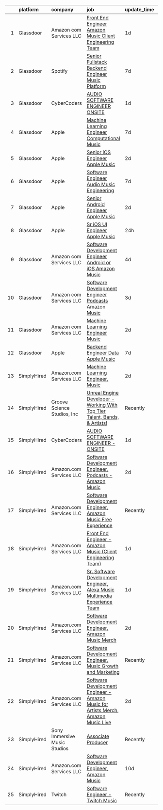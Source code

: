 

|    | platform    | company                      | job                                                                                                                                                                                                                                                                                                                                                                                                                                                                                                                                                                                                                                                                                                                                                                                                                                                                                                                                                                                                                                                                                                                                                                                                                                                                                                                                                                             | update_time   | location                       |
|---:|:------------|:-----------------------------|:--------------------------------------------------------------------------------------------------------------------------------------------------------------------------------------------------------------------------------------------------------------------------------------------------------------------------------------------------------------------------------------------------------------------------------------------------------------------------------------------------------------------------------------------------------------------------------------------------------------------------------------------------------------------------------------------------------------------------------------------------------------------------------------------------------------------------------------------------------------------------------------------------------------------------------------------------------------------------------------------------------------------------------------------------------------------------------------------------------------------------------------------------------------------------------------------------------------------------------------------------------------------------------------------------------------------------------------------------------------------------------|:--------------|:-------------------------------|
|  1 | Glassdoor   | Amazon com Services LLC      | [Front End Engineer   Amazon Music  Client Engineering Team ](https://www.glassdoor.com/partner/jobListing.htm?pos=107&ao=1136043&s=58&guid=0000018151897708bbf6a3e95a38041b&src=GD_JOB_AD&t=SR&vt=w&cs=1_a9d21f07&cb=1654930372779&jobListingId=1007928110099&jrtk=3-0-1g58oitv8i7kj801-1g58oitvkgsqv800-1546d3f8742f9359-)                                                                                                                                                                                                                                                                                                                                                                                                                                                                                                                                                                                                                                                                                                                                                                                                                                                                                                                                                                                                                                                    | 1d            | Culver City, CA                |
|  2 | Glassdoor   | Spotify                      | [Senior Fullstack Backend Engineer  Music Platform](https://www.glassdoor.com/partner/jobListing.htm?pos=111&ao=1136043&s=58&guid=0000018151897708bbf6a3e95a38041b&src=GD_JOB_AD&t=SR&vt=w&cs=1_aba73d12&cb=1654930372779&jobListingId=1007916395987&jrtk=3-0-1g58oitv8i7kj801-1g58oitvkgsqv800-d77ebc1dba628ae7-)                                                                                                                                                                                                                                                                                                                                                                                                                                                                                                                                                                                                                                                                                                                                                                                                                                                                                                                                                                                                                                                              | 7d            | New York, NY                   |
|  3 | Glassdoor   | CyberCoders                  | [AUDIO SOFTWARE ENGINEER   ONSITE](https://www.glassdoor.com/partner/jobListing.htm?pos=106&ao=1110586&s=58&guid=0000018151897708bbf6a3e95a38041b&src=GD_JOB_AD&t=SR&vt=w&ea=1&cs=1_ed9214c3&cb=1654930372779&jobListingId=1007930101412&cpc=654405A9B1E0A9F5&jrtk=3-0-1g58oitv8i7kj801-1g58oitvkgsqv800-652dca5b53062914--6NYlbfkN0CpFJQzrgRR8WqXWK1qKKEqALWJw739KlKqr2H-MSI4eoBlI4EFrmor2FYZMP3muM2-GSw9e_6HlP7NYVFzi_UdzYTFibqiCYLz4Swax4YCbzAPIuEg1SwzWdFH5YoWfSYu1v7M7EgdOCsz_6ZMYmLh_aSIJaSmQ1eZlhd2P5_s3kfXOARq_OI0Pe5ufgIf7Lj_my0gR0d-s0E--8_FXZYYMgV715eW_AdCT5-RcRxS61X6xRu3pYuHzi1lZX57lEnYngg93TqyLWhdRirzwMPsW66y45gw3yPb0gwCQRJ51WPKgEmuui2xJVsgjz9VwymeZRNq7oPjn_QcoiaVpcRDpuaq8MRhw31CeL4Whs67vB7MLfwMp_f7SD3P0vleQYKPKgjEg8PJCTtHzyqPie-mJyiU0VVLPm-vyH4VeOMEtQOKP8b80_2Ig9F3vdOGroR0k4w75MZuicaGUHa0J-3RUlqoEUn-vMGZ3jMNHzVObEaepZHHd703bI7dg-RRKgmaPGmVY0dKDJlDQQPlfFH1CT8LZDIQwU97gUomw1V4RPOj_DUlF9LvMMm8hewB5tFN-Au6iVKlEn4aCHx0P8QUl-lD7Gh-bHceleKVKkU3BUH_kjDUL5E6Oui4W8tK2fYOwxqpyf5Dy5F8uyT2ns6Y_S8La5C8F2RGZ9hZSTLR_D1Azmj30iP1lCv3F_un_UlLyOkJ06d_tOpfuaFrZYxVWg5awiivxUC0M3ItCe6OLMmGJ1ErCOp_qnpzjUNMkMs5vG4Y5jeM7dUnb2cQL2XPsIuvD_vz7TN1ixYtlqubaZDiP6jfZqmpbfH2BdsH3Oaomy2EobtV2Yx8-79gyElZVdIbGKwzu1BlMHISSq6VdI_YbWHrn_mm25ZXasK9mjD1w3Q-EQORmLr9smyvCIsPwr-_H9dyE120KTJsrCUkzJpMVo7fOjPbC3vzuyDB_ofXK_p3y6slOqWI_QFv8gxd0s0A1QzLOUI%3D)       | 1d            | San Jose, CA                   |
|  4 | Glassdoor   | Apple                        | [Machine Learning Engineer  Computational Music](https://www.glassdoor.com/partner/jobListing.htm?pos=110&ao=1136043&s=58&guid=0000018151897708bbf6a3e95a38041b&src=GD_JOB_AD&t=SR&vt=w&cs=1_e4d2ba64&cb=1654930372779&jobListingId=1007917362539&jrtk=3-0-1g58oitv8i7kj801-1g58oitvkgsqv800-bf9ffda96514d847-)                                                                                                                                                                                                                                                                                                                                                                                                                                                                                                                                                                                                                                                                                                                                                                                                                                                                                                                                                                                                                                                                 | 7d            | Portland, OR                   |
|  5 | Glassdoor   | Apple                        | [Senior iOS Engineer   Apple Music](https://www.glassdoor.com/partner/jobListing.htm?pos=104&ao=1110586&s=58&guid=0000018151897708bbf6a3e95a38041b&src=GD_JOB_AD&t=SR&vt=w&cs=1_b13c9afa&cb=1654930372778&jobListingId=1007927431117&cpc=F41FEAB56D215062&jrtk=3-0-1g58oitv8i7kj801-1g58oitvkgsqv800-e07178d248322ad8--6NYlbfkN0BvKrLyj5gPmtZO9T8euul8TCxuuKNOtzRJOomxnwSEodTz2Bc-sPZlFpP0h5lDivpwxQgYRq-ep1kGV3R7PCRd0ytae5Dy1PTnEScyDy3Yg8wP7fwql9FeO1bZk7RhHUFJ6RpnEFfLRj1v0wj94TGdBzfrftwyVBUoQIcHYIuxdj9dnilff6dAUccAfzr2ciQB9iq2kMr6cQqsLL88J34eHD9s3AtavepvQHlDlOtOibSiTG8pjZA-TGC8XG2xY0HD8SsPXeRq089HviknJrROEe7RNYVHfg58cBa9jDP2ikCWGvRMJeviEe184IuBXPndDX4CgvIK5Q9WIKCVqwr4UB2GsMBI3HDs_cNkvBorr0tD97HM0HhYaZqO13q3szvk9vr-70VSLxm1gYQLOVvZ1h6ghrZMCnyPys2TVCoCGRBTnJJNi6HbAlSTJId-X0gRlrK01IEFqlW6jZeTjKx3PDtIoCCBMEZIPs6wQldE0tlnRJDHxrL8xoSM6ssh8EUnnsE98Ki6UK3DoA-UXjT6y0Jtp_foEZ7j2jHSPQWEVSmlHtRDKJUut1LnIj0bCGUoWOhNa0l0bl7R9ryoECMddybK9Ap67PggEWSDV5JiiNlBWl_GapIc0nRR1fO29D-qPaklNMF0R7YduwrDyoLgWTsqaFO4yxUg_twL_b6AkZ-ie0MMRN5eXaZH-fkTeQX9CFKZ5_-sA_uV28bqlBy0EIK5ptz3Wy4ti6zjNDcMLIQwq7vVvV17XpNZ8lGl4G333dcmhnXiP1jtFJ-uJDFGk9BY4uuMmMa-8yEg9h7MZ9rHx7izY6slyUsec9nTFjj9tHj6mYKmy_JrmD4ZZf1xhYK8WnzoNPOxmlO6fnArwQjLynS-qoiquX73MXAE8FA5xKSjSBhld8ossjIPQj1Lo4l27hf6AI_noiGuTkSai1d-UGSaLHRPjPUyPqIusXIfSPNtTotfYVgEGMACC2mz)                         | 2d            | New York, NY                   |
|  6 | Glassdoor   | Apple                        | [Software Engineer   Audio Music Engineering](https://www.glassdoor.com/partner/jobListing.htm?pos=103&ao=1110586&s=58&guid=0000018151897708bbf6a3e95a38041b&src=GD_JOB_AD&t=SR&vt=w&cs=1_d89f6b29&cb=1654930372778&jobListingId=1007917012132&cpc=8795CF9063CD573D&jrtk=3-0-1g58oitv8i7kj801-1g58oitvkgsqv800-66a5959cc2c319e5--6NYlbfkN0BvKrLyj5gPmtZO9T8euul8TCxuuKNOtzRJOomxnwSEodTz2Bc-sPZl29JElYHfcoRu0fPF_ZzN6NyR22neeYnn6ROWfkt7xIv5UOF9Dlx-tNKzyxO7Cfyp1KdRHChC4x2JswU1D4zGptHA691jdfAjLj_aHuFkwGpgCp8PiJ0fgjUyzjFSjPvWC-ZHAhWpLLnHqCSHNMECG2USEN6CJ1UGNLA00apLbr_Ju0eXcYlXJrN26nORood2Af5L3kaz8WBQCEgTg3EH2k1WiaPmtuYq-B18MMhE7Fs7prU26ZFFl8S6Xwam4MPsMKkRxEKAEvusTl3mexS13Hoxx4qHVBv-ugZl7LrhrZnL1extbZcT-RQjVOixZIpieOBAyuvZh4m1W2SyfLbvMrn-qkYNIe1ZOGAK_inSbAtERedsf4x2qe8U2bTmBjuX9O9AEFO_p7gia04Lo2OjxqQTjtNyf4K0PebkMQIH1h-pRlWFmf5FXiBKUFG9XiPBDQoxWxKNYKyST688MYAirUgvllOWPmjzR6rpJG6LJ7zC7qGr26j9dJL5Tv7sHoKjqhU_cP0ftOEUIcvxwPFm5oVGaX9M2y1uZglKXFwyDhxASu9fUC81yyZsOMO0hl54pt4muPAD2160OZxoUVwSGZlrGpa7QkiG3sz9NrSTjyZmOGEDFDPPnwIYfaQ_qK4SklAxlO3LwV1HpSLxtIWFii-5_qc2DFPvnd9M0qNJT-onb56AACkFwYhog4osmQlGtYpTVvUHVJse1QqqGl5F5h4uM3oyubNqii1yspPw2cNQnsSuGo_2mkPsU06WEfTqShfbeicJnt6kf7MnoMi9e4Nw_qceibKZWZGSIW8uBhqFxs1uxZtP8ZjcvkCyWuxJPUFLwM8ClFOiWeNkKqlXk7vVdsnr6pjSZ0n65AqSgunF4EzsCtVlaQzRJ88LYbc2sJxO_qzIarVsEBC1ZPo3JqCmL88HJ0kM2Fa-n80u8pE%3D) | 7d            | Culver City, CA                |
|  7 | Glassdoor   | Apple                        | [Senior Android Engineer   Apple Music](https://www.glassdoor.com/partner/jobListing.htm?pos=105&ao=1110586&s=58&guid=0000018151897708bbf6a3e95a38041b&src=GD_JOB_AD&t=SR&vt=w&cs=1_99495f28&cb=1654930372779&jobListingId=1007927431100&cpc=AC285F3A3ECA6BB0&jrtk=3-0-1g58oitv8i7kj801-1g58oitvkgsqv800-d355fb14d0a07e1b--6NYlbfkN0BvKrLyj5gPmtZO9T8euul8TCxuuKNOtzRJOomxnwSEodTz2Bc-sPZlC5mDe-NOaJiXSBfunxvVSGXb6ibOxECe8ASMU-OwML-1-v-JeLpDOLQKmzjd8aPn23NvMrDYDKswW3G5RmDbOKg9W-Wfco3dQtEkf3P5yxPJ3aXk8I1UwQEidPPUQVgBnw5QmAwyD2aMyjxZjEPWew74enVOHnbOFDpi8GXBSFe_Pp4KWQ9Q2FK2QPbaE97an_baysAKGUg1MH4KSQbYofSuH0Of6WyBYz8Bhbf_wMuIVDbKJN513t35btjuM2iJUdPXHqQPcuMeSKWvl_1iwOQsCNzF1Ms4cemT4Gv3kR04EHNljBAmqeooP_ollwkm_-cXu0bYgW0-g1maPkssHsl-oNq4TM_NUQCgJtxyaJBuDdk8u4fiYluYSTn0N9yj_GqtMUsEXiRko1sawAUXKR_SNH8us_VV8zMtzv2vJmIu-MMJ3VkGd3SIQJWTx6VpXX9zkQpinJmIZlsUvqvfB5XLms3cZNHwe9lXIzYJ849U_n8I2QMK0S_Rh_y0C2c7INA6QQwbXiSc1YjbLLCxifwxHdltf4Y0wAjuVCsZzcJjX_7yib6dGtJVFNekfxyFfTlMKmUL8uhQGJsOD7B8I7M0G8r8DbvvGIPaR3c8lyv-jTxVRDD5dVsacZ97F4cfNKriGpn1B62YTyQWpmFFK7XcTDkgdzKz17KVrJoj9TtyldUNho7gWkcbc1u_DIbbRlOyhywOII8wVdCYTdv3uK8HWfuxf6noK4ADZwVuKTUaVRIvhUJwYlUdOsdNBUX1_mCTizBiVoUbqQD1iMyFDzi_2Gz0qOhL0G289TgMs6zXpCLtU4paixdCmxZ1Efqjlnmcgn-l4_gyIeL9MWSM_my8h5DRyHhEingpRSkDzaZ6CBIPVpx4Fc8yRWo5dhhuupp19gVsWT_9IqRux4lsexU2ALzehs1z)                     | 2d            | San Diego, CA                  |
|  8 | Glassdoor   | Apple                        | [Sr  iOS UI Engineer Apple Music](https://www.glassdoor.com/partner/jobListing.htm?pos=101&ao=1110586&s=58&guid=0000018151897708bbf6a3e95a38041b&src=GD_JOB_AD&t=SR&vt=w&cs=1_45125b2f&cb=1654930372778&jobListingId=1007931320223&cpc=654405A9B1E0A9F5&jrtk=3-0-1g58oitv8i7kj801-1g58oitvkgsqv800-c8a2a419201dfad3--6NYlbfkN0BvKrLyj5gPmtZO9T8euul8TCxuuKNOtzRJOomxnwSEodTz2Bc-sPZlFpP0h5lDivrH0DianmcYpJydYFsDoUGZ1jv6MJ5AaU9ymLmfcFd7m8SdsjnatXPtqPmslyhe6isDxUdq8gP-dTWbEfq3VU8tP3A1VtLLyZIrualE1S17czwxrbrDYqVu6WIIfIscuppEBYVT5-hbEXcR--Lp1m6D_CxGEZVky-jtoMKS2q7J-0ZaQxHLY4mkTlT4kxcPlNJOQEikMD6gqt21sHyAzDKloLXmw_Ue882bRsIFA3hVncZYBHpnD_WyA7dualNbtU0_Yx1EDksPge3KPPprYC-QqJc9Jvg5BF5hyJtNEkfPanPkJnfu98bnUvT-zDRJ2_eu9jP-s6Vqhm8NMO7L-eTGBXkEitMNTv7-uQizUWr2Ne3tELa9h5lpiMIjW-ctOKR0yVpPqBWwhuJbhvqpXoEqIYtne1AdVPySGWosjQ5h2iVwuI9Dpq2D2heodc7BUbPiDRswGjUMVPEHagN8ksuY0mE9rjGrk-iL1lJv8rg4LP3migMIoXUWXparvn_83StATbETXnHwsqa4aUxRlq1qWRr3eKeEarACL-NqSj4RVAlMKlcMkzYchpGrQJohlidsI1SnNoGjRtLx-QVGOcn4zB3Nq0-hTGVDdnipGGCivvxosHJX2KYw3Y_bCA8r60W2dYjW4BdoLrmERwXIlMfqDwjokXygRCCO_KiIurrhhMcuR4s3dVdFvIxz5mPW5HWl1zNBryGZWtuDYjMGugQhZvayDxr8r4ZcRAVJMQ1DLdMqtkoQuCSWlKTsikVipNJZeVTJyZrhAX6vXEqHPwVl6khE-Jdsc5bzYEfUBcQFo4H80Df_V__ClCTe7eQUiH6_o1NA1st4F4nc6bxpZw9vfZ81CZC1rdcRCPu5hmu5-gLqXBwBQyH0ZGRxJtHHcxOQCZo6mO89C7IEDX-PMry6)                           | 24h           | New York, NY                   |
|  9 | Glassdoor   | Amazon com Services LLC      | [Software Development Engineer   Android or iOS  Amazon Music](https://www.glassdoor.com/partner/jobListing.htm?pos=112&ao=1136043&s=58&guid=0000018151897708bbf6a3e95a38041b&src=GD_JOB_AD&t=SR&vt=w&cs=1_c1555692&cb=1654930372779&jobListingId=1007921551135&jrtk=3-0-1g58oitv8i7kj801-1g58oitvkgsqv800-6010ed468f954e7f-)                                                                                                                                                                                                                                                                                                                                                                                                                                                                                                                                                                                                                                                                                                                                                                                                                                                                                                                                                                                                                                                   | 4d            | Sunnyvale, CA                  |
| 10 | Glassdoor   | Amazon com Services LLC      | [Software Development Engineer  Podcasts   Amazon Music](https://www.glassdoor.com/partner/jobListing.htm?pos=109&ao=1136043&s=58&guid=0000018151897708bbf6a3e95a38041b&src=GD_JOB_AD&t=SR&vt=w&cs=1_790ea110&cb=1654930372779&jobListingId=1007923449344&jrtk=3-0-1g58oitv8i7kj801-1g58oitvkgsqv800-7ffbd5851da7d9dc-)                                                                                                                                                                                                                                                                                                                                                                                                                                                                                                                                                                                                                                                                                                                                                                                                                                                                                                                                                                                                                                                         | 3d            | Culver City, CA                |
| 11 | Glassdoor   | Amazon com Services LLC      | [Machine Learning Engineer  Music](https://www.glassdoor.com/partner/jobListing.htm?pos=108&ao=1136043&s=58&guid=0000018151897708bbf6a3e95a38041b&src=GD_JOB_AD&t=SR&vt=w&cs=1_01458587&cb=1654930372779&jobListingId=1007926660229&jrtk=3-0-1g58oitv8i7kj801-1g58oitvkgsqv800-70c46895e03c84ee-)                                                                                                                                                                                                                                                                                                                                                                                                                                                                                                                                                                                                                                                                                                                                                                                                                                                                                                                                                                                                                                                                               | 2d            | San Francisco, CA              |
| 12 | Glassdoor   | Apple                        | [Backend Engineer Data   Apple Music](https://www.glassdoor.com/partner/jobListing.htm?pos=102&ao=1110586&s=58&guid=0000018151897708bbf6a3e95a38041b&src=GD_JOB_AD&t=SR&vt=w&cs=1_fe01b879&cb=1654930372778&jobListingId=1007917012099&cpc=8795CF9063CD573D&jrtk=3-0-1g58oitv8i7kj801-1g58oitvkgsqv800-3e0a4e107b841912--6NYlbfkN0BvKrLyj5gPmtZO9T8euul8TCxuuKNOtzRJOomxnwSEodTz2Bc-sPZlFpP0h5lDivpyqv1_1q5yi7sfbLn7AXwlCfXnikP7O9OndK5VBx-j_YqikbhqFF_zwTphQo6SqvzynzK_3T0_qKmj2h-_R0TJJNcbSV_xSAf_KaI121wpcO-H_7sRSLoHABZJrxz8ZSebc3Fmd4flb1qI_CSmhg4I73YJJQ381yFRPaGSIvjDp2nSiShG30M5dFKbki5L4KFkIyBR_X7vdtZ4TxTuG42x8SKEO2eFzUvR948tcGnPxowFblgsQgM42bV3Ny4jqUgNGYNT_USPnfNVrwlA2gF5b_HQyritCcG0afE3OAg_2SLZ9cvGBwAqzaY1Unl9zYuk1Isbq9Ip-g7kNAlkxlp-xTAFu6rN9iz5gJUfOroFCGCXRk_8x6DFp28ZBfLBlBXq6C7eUO-zud8m582tp6d2P9CJ1jTZCKs57yqZbgGE4WAzeE8fkFG7rk9d0X__RBYx3-eR3sc_cs_gDoTJMPxSatD8QxRaavvQR7bzzRMHeti_rfMWXVqXMl7YslGFmocG1H37Gb4qfEABcc2HGodtE0xqC4Q5BYgL9Jtq2O-mfJtr8HVFQvyz9iJzXmzYB6WKwA7UiIJe8vlKuVul-CVarnRVfgafRc9Vyxx4b69c3MdEwyTgzv78J63ZiXSDs8tvp2ra5KX1sWpT6of8a6ZSGR2QiCgHJh9JiSudZ1iyTxQyN7LJSpI6ri-0TzfYqgUwSmqjtgM635rn4rUCDZRDVQWRYCHOvxYmf7KYnXiDgrOhlIZdvT5l2Cvko62GuSVlPhcYSL6hzW0idFHuBAPyMbYFOfBjawux0RRCjafv5Poaa0wBEOrfHB5N9EDBdC6_qtOhbtFr95gjnuAXL5Af3j04QEmlRUPb3Q5HMn8SYTjqmtBUy4sFt8t8hnMzt8BBQSwMZsV3MgsO7hSmMYfQ)                       | 7d            | New York, NY                   |
| 13 | SimplyHired | Amazon.com Services LLC      | [Machine Learning Engineer, Music](https://www.simplyhired.com/job/2EUFLUpCTfWlCZsF4c_avc_RE-ss7LhhXIlraifs3j6D9tR7QllRRg?q=music+developer)                                                                                                                                                                                                                                                                                                                                                                                                                                                                                                                                                                                                                                                                                                                                                                                                                                                                                                                                                                                                                                                                                                                                                                                                                                    | 2d            | San Francisco, CA              |
| 14 | SimplyHired | Groove Science Studios, Inc  | [Unreal Engine Developer - Working With Top Tier Talent, Bands, & Artists!](https://www.simplyhired.com/job/tMUv0bhv1WXQseALxCUyt4HnppYbuHAxKhmBeo43qD4xlbIyIH-L1Q?q=music+developer)                                                                                                                                                                                                                                                                                                                                                                                                                                                                                                                                                                                                                                                                                                                                                                                                                                                                                                                                                                                                                                                                                                                                                                                           | Recently      | Remote                         |
| 15 | SimplyHired | CyberCoders                  | [AUDIO SOFTWARE ENGINEER - ONSITE](https://www.simplyhired.com/job/nv1rucBGaI1pHz31tcAvwMsa_i5GSnZukPs7r6WotsZqmzaX_wbpbA?q=music+developer)                                                                                                                                                                                                                                                                                                                                                                                                                                                                                                                                                                                                                                                                                                                                                                                                                                                                                                                                                                                                                                                                                                                                                                                                                                    | 1d            | San Jose, CA                   |
| 16 | SimplyHired | Amazon.com Services LLC      | [Software Development Engineer, Podcasts - Amazon Music](https://www.simplyhired.com/job/Y9GR_7zm2QIwJr_N_N1-QnmNP_oa3l5Viomsp_vYna1Vz3zq8d0jNQ?q=music+developer)                                                                                                                                                                                                                                                                                                                                                                                                                                                                                                                                                                                                                                                                                                                                                                                                                                                                                                                                                                                                                                                                                                                                                                                                              | 2d            | United States +1 location      |
| 17 | SimplyHired | Amazon.com Services LLC      | [Software Development Engineer, Amazon Music Free Experience](https://www.simplyhired.com/job/i4orDJQ3K2NMqNgUnLpIN0NPcJNOT7Yl8TAL8Gqa7QDSpkVfTTB5Qw?q=music+developer)                                                                                                                                                                                                                                                                                                                                                                                                                                                                                                                                                                                                                                                                                                                                                                                                                                                                                                                                                                                                                                                                                                                                                                                                         | Recently      | San Francisco, CA +1 location  |
| 18 | SimplyHired | Amazon.com Services LLC      | [Front End Engineer - Amazon Music (Client Engineering Team)](https://www.simplyhired.com/job/QaI_ahQVy5zuNvPgbocrNMpWK-jH-jWl3s8lPrOYPdHm5Ky4GZL7XQ?q=music+developer)                                                                                                                                                                                                                                                                                                                                                                                                                                                                                                                                                                                                                                                                                                                                                                                                                                                                                                                                                                                                                                                                                                                                                                                                         | 1d            | Culver City, CA                |
| 19 | SimplyHired | Amazon.com Services LLC      | [Sr. Software Development Engineer, Alexa Music Multimedia Experience Team](https://www.simplyhired.com/job/yacrVYOOykBeVfSkoKz7Y8AlBtHNm2QJEp_uuGY6cUmpiBI94gZ29g?q=music+developer)                                                                                                                                                                                                                                                                                                                                                                                                                                                                                                                                                                                                                                                                                                                                                                                                                                                                                                                                                                                                                                                                                                                                                                                           | 1d            | Sunnyvale, CA                  |
| 20 | SimplyHired | Amazon.com Services LLC      | [Software Development Engineer, Amazon Music Merch](https://www.simplyhired.com/job/NihuXN3J8TtWnMY6dl0LYLdB68fzn78DotKIQAOHgGt1ExRp4mLBFw?q=music+developer)                                                                                                                                                                                                                                                                                                                                                                                                                                                                                                                                                                                                                                                                                                                                                                                                                                                                                                                                                                                                                                                                                                                                                                                                                   | 2d            | Culver City, CA                |
| 21 | SimplyHired | Amazon.com Services LLC      | [Software Development Engineer, Music Growth and Marketing](https://www.simplyhired.com/job/5Ja9l3goArsIgSB_QbCq6qC2ylP5_RfSdVW1a4JYF4ka8za-tgH-hQ?q=music+developer)                                                                                                                                                                                                                                                                                                                                                                                                                                                                                                                                                                                                                                                                                                                                                                                                                                                                                                                                                                                                                                                                                                                                                                                                           | Recently      | San Francisco, CA +3 locations |
| 22 | SimplyHired | Amazon.com Services LLC      | [Software Development Engineer - Amazon Music for Artists Merch, Amazon Music Live](https://www.simplyhired.com/job/-szlqP6H8LHr2zob5iQJyZQDe0oke7jNzQY0bzmq1q3eQHAAn6WKzA?q=music+developer)                                                                                                                                                                                                                                                                                                                                                                                                                                                                                                                                                                                                                                                                                                                                                                                                                                                                                                                                                                                                                                                                                                                                                                                   | 2d            | Culver City, CA                |
| 23 | SimplyHired | Sony Immersive Music Studios | [Associate Producer](https://www.simplyhired.com/job/tE744V2hW2sIyHq34EE8lfjoBPv2ntYwXJsRjEuTRiM56s2PXPJSPA?q=music+developer)                                                                                                                                                                                                                                                                                                                                                                                                                                                                                                                                                                                                                                                                                                                                                                                                                                                                                                                                                                                                                                                                                                                                                                                                                                                  | Recently      | Culver City, CA                |
| 24 | SimplyHired | Amazon.com Services LLC      | [Software Development Engineer, Amazon Music](https://www.simplyhired.com/job/Q7xDu3SjnYLFpukBiMUVqyvDCHjfhREeHvQz7UpG4ejRw8QF3B4-Jg?q=music+developer)                                                                                                                                                                                                                                                                                                                                                                                                                                                                                                                                                                                                                                                                                                                                                                                                                                                                                                                                                                                                                                                                                                                                                                                                                         | 10d           | Sunnyvale, CA +8 locations     |
| 25 | SimplyHired | Twitch                       | [Software Engineer - Twitch Music](https://www.simplyhired.com/job/9EgRJ-5WdnumlMglgsmtZzio1yJuWSV_I5TC0uTo-w_9_gzSAC5Izw?q=music+developer)                                                                                                                                                                                                                                                                                                                                                                                                                                                                                                                                                                                                                                                                                                                                                                                                                                                                                                                                                                                                                                                                                                                                                                                                                                    | Recently      | Irvine, CA +3 locations        |